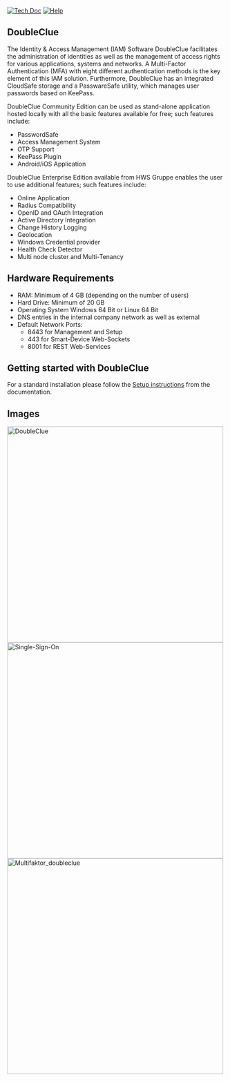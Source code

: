 [![Tech Doc](https://img.shields.io/badge/master-docs-875A7B.svg?style=flat&colorA=8F8F8F)](https://doubleclue.com/wp-content/uploads/DCEM_Manual_EN.pdf)
[![Help](https://img.shields.io/badge/master-help-875A7B.svg?style=flat&colorA=8F8F8F)](https://doubleclue.com/en/contact-us-eng/)

DoubleClue
----

The Identity & Access Management (IAM) Software DoubleClue facilitates the administration of identities as well as the management of access rights for various applications, systems and networks. A Multi-Factor Authentication (MFA) with eight different authentication methods is the key element of this IAM solution. Furthermore, DoubleClue has an integrated CloudSafe storage and a PasswareSafe utility, which manages user passwords based on KeePass.

DoubleClue Community Edition can be used as stand-alone application hosted locally with all the basic features available for free; such features include:

- PasswordSafe
- Access Management System
- OTP Support
- KeePass Plugin
- Android/iOS Application

DoubleClue Enterprise Edition available from HWS Gruppe enables the user to use additional features; such features include:

- Online Application
- Radius Compatibility
- OpenID and OAuth Integration
- Active Directory Integration
- Change History Logging
- Geolocation
- Windows Credential provider
- Health Check Detector
- Multi node cluster and Multi-Tenancy

Hardware Requirements
-------------------------

- RAM: Minimum of 4 GB (depending on the number of users)
- Hard Drive: Minimum of 20 GB
- Operating System Windows 64 Bit or Linux 64 Bit
- DNS entries in the internal company network as well as external
- Default Network Ports:
    - 8443 for Management and Setup
    - 443 for Smart-Device Web-Sockets
    - 8001 for REST Web-Services 

Getting started with DoubleClue
-------------------------

For a standard installation please follow the <a href="https://doubleclue.com/wp-content/uploads/Quick_Installation_Guide_EN.pdf">Setup instructions</a>
from the documentation.

Images
-------------------------

<img src="https://user-images.githubusercontent.com/96478737/152746270-05773ae4-6e21-42bd-8e97-35de7119227b.jpg" alt="DoubleClue" width="500" />
<img src="https://user-images.githubusercontent.com/96478737/152746286-3c2a6cab-d37a-42b9-8d09-fffba4b3016a.png" alt="Single-Sign-On" width="500" />
<img src="https://user-images.githubusercontent.com/96478737/152746280-e3066062-5c10-41e7-b06e-3918a1694672.png" alt="Multifaktor_doubleclue" width="500" />

